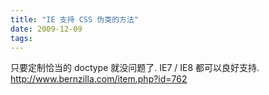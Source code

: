 ```yaml
---
title: "IE 支持 CSS 伪类的方法"
date: 2009-12-09
tags:
---
```


只要定制恰当的 doctype 就没问题了.
IE7 / IE8 都可以良好支持.
http://www.bernzilla.com/item.php?id=762
